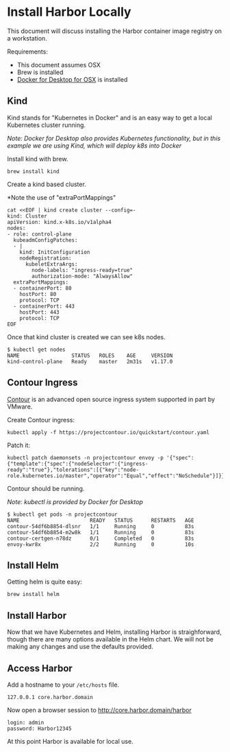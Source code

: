 # Install Harbor Locally

This document will discuss installing the Harbor container image registry on a workstation.

Requirements:

* This document assumes OSX
* Brew is installed
* [Docker for Desktop for OSX](https://docs.docker.com/docker-for-mac/install/) is installed

## Kind

Kind stands for "Kubernetes in Docker" and is an easy way to get a local Kubernetes cluster running.

*Note: Docker for Desktop also provides Kubernetes functionality, but in this example we are using Kind, which will deploy k8s into Docker*

Install kind with brew.

```
brew install kind
```

Create a kind based cluster.

*Note the use of "extraPortMappings"

```
cat <<EOF | kind create cluster --config=-
kind: Cluster
apiVersion: kind.x-k8s.io/v1alpha4
nodes:
- role: control-plane
  kubeadmConfigPatches:
  - |
    kind: InitConfiguration
    nodeRegistration:
      kubeletExtraArgs:
        node-labels: "ingress-ready=true"
        authorization-mode: "AlwaysAllow"
  extraPortMappings:
  - containerPort: 80
    hostPort: 80
    protocol: TCP
  - containerPort: 443
    hostPort: 443
    protocol: TCP
EOF
```

Once that kind cluster is created we can see k8s nodes.

```
$ kubectl get nodes
NAME                 STATUS   ROLES    AGE     VERSION
kind-control-plane   Ready    master   2m31s   v1.17.0
```

## Contour Ingress

[Contour](https://projectcontour.io/) is an advanced open source ingress system supported in part by VMware.

Create Contour ingress:

```
kubectl apply -f https://projectcontour.io/quickstart/contour.yaml
```

Patch it:

```
kubectl patch daemonsets -n projectcontour envoy -p '{"spec":{"template":{"spec":{"nodeSelector":{"ingress-ready":"true"},"tolerations":[{"key":"node-role.kubernetes.io/master","operator":"Equal","effect":"NoSchedule"}]}}}}'
```

Contour should be running.

*Note: kubectl is provided by Docker for Desktop*

```
$ kubectl get pods -n projectcontour
NAME                       READY   STATUS      RESTARTS   AGE
contour-54df6b8854-dlsnr   1/1     Running     0          83s
contour-54df6b8854-m2w8k   1/1     Running     0          83s
contour-certgen-n78dz      0/1     Completed   0          83s
envoy-kwr8x                2/2     Running     0          10s
```

## Install Helm

Getting helm is quite easy:

```
brew install helm
```

## Install Harbor

Now that we have Kubernetes and Helm, installing Harbor is straighforward, though there are many options available in the Helm chart. We will not be making any changes and use the defaults provided.

## Access Harbor

Add a hostname to your `/etc/hosts` file.

```
127.0.0.1 core.harbor.domain
```

Now open a browser session to http://core.harbor.domain/harbor

```
login: admin
password: Harbor12345
```

At this point Harbor is available for local use.